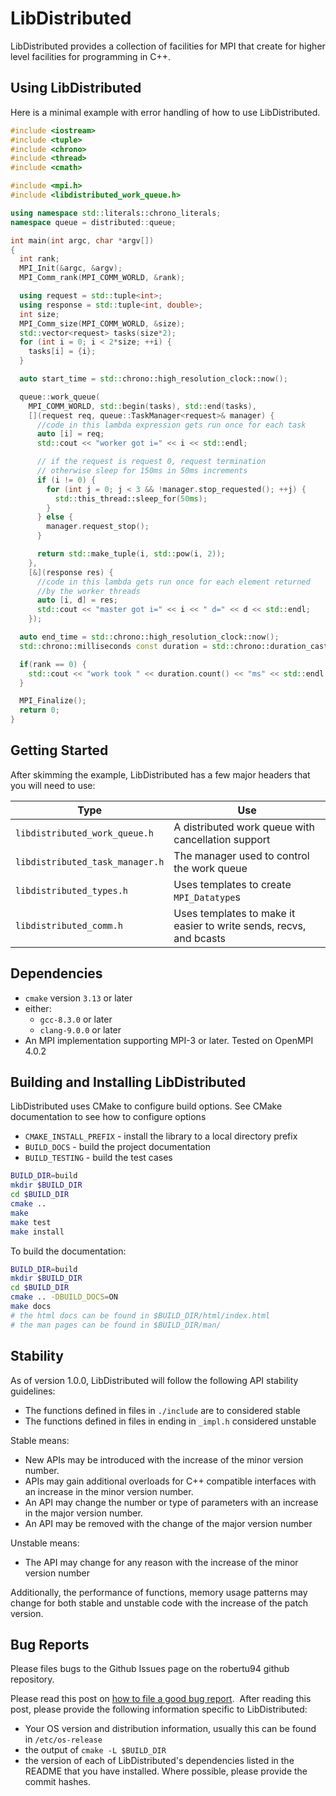 # LibDistributed

LibDistributed provides a collection of facilities for MPI that create for higher level facilities for programming in C++.

## Using LibDistributed

Here is a minimal example with error handling of how to use LibDistributed.

```cpp
#include <iostream>
#include <tuple>
#include <chrono>
#include <thread>
#include <cmath>

#include <mpi.h>
#include <libdistributed_work_queue.h>

using namespace std::literals::chrono_literals;
namespace queue = distributed::queue;

int main(int argc, char *argv[])
{
  int rank;
  MPI_Init(&argc, &argv);
  MPI_Comm_rank(MPI_COMM_WORLD, &rank);

  using request = std::tuple<int>;
  using response = std::tuple<int, double>;
  int size;
  MPI_Comm_size(MPI_COMM_WORLD, &size);
  std::vector<request> tasks(size*2);
  for (int i = 0; i < 2*size; ++i) {
    tasks[i] = {i};
  }

  auto start_time = std::chrono::high_resolution_clock::now();

  queue::work_queue(
    MPI_COMM_WORLD, std::begin(tasks), std::end(tasks),
    [](request req, queue::TaskManager<request>& manager) {
      //code in this lambda expression gets run once for each task
      auto [i] = req;
      std::cout << "worker got i=" << i << std::endl;

      // if the request is request 0, request termination
      // otherwise sleep for 150ms in 50ms increments
      if (i != 0) {
        for (int j = 0; j < 3 && !manager.stop_requested(); ++j) {
          std::this_thread::sleep_for(50ms);
        }
      } else {
        manager.request_stop();
      }

      return std::make_tuple(i, std::pow(i, 2));
    },
    [&](response res) {
      //code in this lambda gets run once for each element returned
      //by the worker threads
      auto [i, d] = res;
      std::cout << "master got i=" << i << " d=" << d << std::endl;
    });

  auto end_time = std::chrono::high_resolution_clock::now();
  std::chrono::milliseconds const duration = std::chrono::duration_cast<std::chrono::milliseconds>(end_time-start_time);

  if(rank == 0) {
    std::cout << "work took " << duration.count() << "ms" << std::endl;
  }

  MPI_Finalize();
  return 0;
}
```

## Getting Started

After skimming the example, LibDistributed has a few major headers that you will need to use:

Type                            | Use 
--------------------------------|----------------------------------------------------------------------
`libdistributed_work_queue.h`   | A distributed work queue with cancellation support
`libdistributed_task_manager.h` | The manager used to control the work queue
`libdistributed_types.h`        | Uses templates to create `MPI_Datatype`s
`libdistributed_comm.h`         | Uses templates to make it easier to write sends, recvs, and bcasts

## Dependencies

+ `cmake` version `3.13` or later
+ either:
  + `gcc-8.3.0` or later
  + `clang-9.0.0` or later
+ An MPI implementation supporting MPI-3 or later.  Tested on OpenMPI 4.0.2


## Building and Installing LibDistributed

LibDistributed uses CMake to configure build options.  See CMake documentation to see how to configure options

+ `CMAKE_INSTALL_PREFIX` - install the library to a local directory prefix
+ `BUILD_DOCS` - build the project documentation
+ `BUILD_TESTING` - build the test cases

```bash
BUILD_DIR=build
mkdir $BUILD_DIR
cd $BUILD_DIR
cmake ..
make
make test
make install
```

To build the documentation:


```bash
BUILD_DIR=build
mkdir $BUILD_DIR
cd $BUILD_DIR
cmake .. -DBUILD_DOCS=ON
make docs
# the html docs can be found in $BUILD_DIR/html/index.html
# the man pages can be found in $BUILD_DIR/man/
```


## Stability

As of version 1.0.0, LibDistributed will follow the following API stability guidelines:

+ The functions defined in files in `./include` are to considered stable
+ The functions defined in files in ending in `_impl.h` considered unstable

Stable means:

+ New APIs may be introduced with the increase of the minor version number.
+ APIs may gain additional overloads for C++ compatible interfaces with an increase in the minor version number.
+ An API may change the number or type of parameters with an increase in the major version number.
+ An API may be removed with the change of the major version number

Unstable means:

+ The API may change for any reason with the increase of the minor version number

Additionally, the performance of functions, memory usage patterns may change for both stable and unstable code with the increase of the patch version.


## Bug Reports

Please files bugs to the Github Issues page on the robertu94 github repository.

Please read this post on [how to file a good bug report](https://codingnest.com/how-to-file-a-good-bug-report/).  After reading this post, please provide the following information specific to LibDistributed:

+ Your OS version and distribution information, usually this can be found in `/etc/os-release`
+ the output of `cmake -L $BUILD_DIR`
+ the version of each of LibDistributed's dependencies listed in the README that you have installed. Where possible, please provide the commit hashes.


